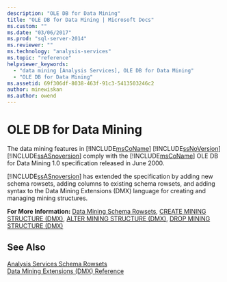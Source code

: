 ```yaml
---
description: "OLE DB for Data Mining"
title: "OLE DB for Data Mining | Microsoft Docs"
ms.custom: ""
ms.date: "03/06/2017"
ms.prod: "sql-server-2014"
ms.reviewer: ""
ms.technology: "analysis-services"
ms.topic: "reference"
helpviewer_keywords: 
  - "data mining [Analysis Services], OLE DB for Data Mining"
  - "OLE DB for Data Mining"
ms.assetid: 69f306df-8038-463f-91c3-5413503246c2
author: minewiskan
ms.author: owend
---
```

# OLE DB for Data Mining
  The data mining features in [!INCLUDE[msCoName](../../includes/msconame-md.md)] [!INCLUDE[ssNoVersion](../../includes/ssnoversion-md.md)] [!INCLUDE[ssASnoversion](../../includes/ssasnoversion-md.md)] comply with the [!INCLUDE[msCoName](../../includes/msconame-md.md)] OLE DB for Data Mining 1.0 specification released in June 2000.  
  
 [!INCLUDE[ssASnoversion](../../includes/ssasnoversion-md.md)] has extended the specification by adding new schema rowsets, adding columns to existing schema rowsets, and adding syntax to the Data Mining Extensions (DMX) language for creating and managing mining structures.  
  
 **For More Information:** [Data Mining Schema Rowsets](../../relational-databases/native-client-ole-db-rowsets/rowsets.md), [CREATE MINING STRUCTURE &#40;DMX&#41;](/sql/dmx/create-mining-structure-dmx), [ALTER MINING STRUCTURE &#40;DMX&#41;](/sql/dmx/alter-mining-structure-dmx), [DROP MINING STRUCTURE &#40;DMX&#41;](/sql/dmx/drop-mining-structure-dmx)  
  
## See Also  
 [Analysis Services Schema Rowsets](https://docs.microsoft.com/bi-reference/schema-rowsets/analysis-services-schema-rowsets)   
 [Data Mining Extensions &#40;DMX&#41; Reference](/sql/dmx/data-mining-extensions-dmx-reference)  
  
  

